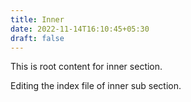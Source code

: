 ```yaml
---
title: Inner
date: 2022-11-14T16:10:45+05:30
draft: false
---
```


This is root content for inner section.

Editing the index file of inner sub section.